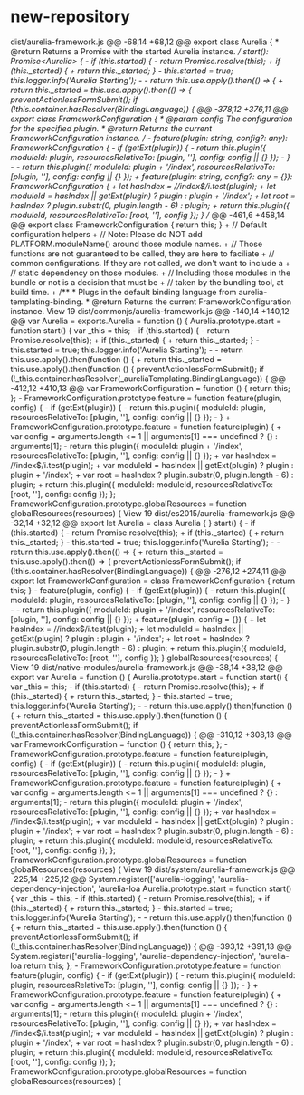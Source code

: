 # new-repository
 dist/aurelia-framework.js  @@ -68,14 +68,12 @@ export class Aurelia {      * @return Returns a Promise with the started Aurelia instance.      */     start(): Promise&lt;Aurelia> {  -    if (this.started) {  -      return Promise.resolve(this);  +    if (this._started) {  +      return this._started;       }     -    this.started = true;       this.logger.info('Aurelia Starting');  -  -    return this.use.apply().then(() => {  +    return this._started = this.use.apply().then(() => {         preventActionlessFormSubmit();            if (!this.container.hasResolver(BindingLanguage)) {  @@ -378,12 +376,11 @@ export class FrameworkConfiguration {      * @param config The configuration for the specified plugin.      * @return Returns the current FrameworkConfiguration instance.      */  -  feature(plugin: string, config?: any): FrameworkConfiguration {  -    if (getExt(plugin)) {  -      return this.plugin({ moduleId: plugin, resourcesRelativeTo: [plugin, ''], config: config || {} });  -    }  -  -    return this.plugin({ moduleId: plugin + '/index', resourcesRelativeTo: [plugin, ''], config: config || {} });  +  feature(plugin: string, config?: any = {}): FrameworkConfiguration {  +    let hasIndex = /\/index$/i.test(plugin);  +    let moduleId = hasIndex || getExt(plugin) ? plugin : plugin + '/index';  +    let root = hasIndex ? plugin.substr(0, plugin.length - 6) : plugin;  +    return this.plugin({ moduleId, resourcesRelativeTo: [root, ''], config });     }        /**  @@ -461,6 +458,14 @@ export class FrameworkConfiguration {       return this;     }     +  // Default configuration helpers  +  // Note: Please do NOT add PLATFORM.moduleName() around those module names.  +  //       Those functions are not guaranteed to be called, they are here to faciliate  +  //       common configurations. If they are not called, we don't want to include a  +  //       static dependency on those modules.  +  //       Including those modules in the bundle or not is a decision that must be  +  //       taken by the bundling tool, at build time.  +     /**      * Plugs in the default binding language from aurelia-templating-binding.      * @return Returns the current FrameworkConfiguration instance. View 19  dist/commonjs/aurelia-framework.js  @@ -140,14 +140,12 @@ var Aurelia = exports.Aurelia = function () {     Aurelia.prototype.start = function start() {       var _this = this;     -    if (this.started) {  -      return Promise.resolve(this);  +    if (this._started) {  +      return this._started;       }     -    this.started = true;       this.logger.info('Aurelia Starting');  -  -    return this.use.apply().then(function () {  +    return this._started = this.use.apply().then(function () {         preventActionlessFormSubmit();            if (!_this.container.hasResolver(_aureliaTemplating.BindingLanguage)) {  @@ -412,12 +410,13 @@ var FrameworkConfiguration = function () {       return this;     };     -  FrameworkConfiguration.prototype.feature = function feature(plugin, config) {  -    if (getExt(plugin)) {  -      return this.plugin({ moduleId: plugin, resourcesRelativeTo: [plugin, ''], config: config || {} });  -    }  +  FrameworkConfiguration.prototype.feature = function feature(plugin) {  +    var config = arguments.length &lt;= 1 || arguments[1] === undefined ? {} : arguments[1];     -    return this.plugin({ moduleId: plugin + '/index', resourcesRelativeTo: [plugin, ''], config: config || {} });  +    var hasIndex = /\/index$/i.test(plugin);  +    var moduleId = hasIndex || getExt(plugin) ? plugin : plugin + '/index';  +    var root = hasIndex ? plugin.substr(0, plugin.length - 6) : plugin;  +    return this.plugin({ moduleId: moduleId, resourcesRelativeTo: [root, ''], config: config });     };        FrameworkConfiguration.prototype.globalResources = function globalResources(resources) { View 19  dist/es2015/aurelia-framework.js  @@ -32,14 +32,12 @@ export let Aurelia = class Aurelia {     }        start() {  -    if (this.started) {  -      return Promise.resolve(this);  +    if (this._started) {  +      return this._started;       }     -    this.started = true;       this.logger.info('Aurelia Starting');  -  -    return this.use.apply().then(() => {  +    return this._started = this.use.apply().then(() => {         preventActionlessFormSubmit();            if (!this.container.hasResolver(BindingLanguage)) {  @@ -276,12 +274,11 @@ export let FrameworkConfiguration = class FrameworkConfiguration {       return this;     }     -  feature(plugin, config) {  -    if (getExt(plugin)) {  -      return this.plugin({ moduleId: plugin, resourcesRelativeTo: [plugin, ''], config: config || {} });  -    }  -  -    return this.plugin({ moduleId: plugin + '/index', resourcesRelativeTo: [plugin, ''], config: config || {} });  +  feature(plugin, config = {}) {  +    let hasIndex = /\/index$/i.test(plugin);  +    let moduleId = hasIndex || getExt(plugin) ? plugin : plugin + '/index';  +    let root = hasIndex ? plugin.substr(0, plugin.length - 6) : plugin;  +    return this.plugin({ moduleId, resourcesRelativeTo: [root, ''], config });     }        globalResources(resources) { View 19  dist/native-modules/aurelia-framework.js  @@ -38,14 +38,12 @@ export var Aurelia = function () {     Aurelia.prototype.start = function start() {       var _this = this;     -    if (this.started) {  -      return Promise.resolve(this);  +    if (this._started) {  +      return this._started;       }     -    this.started = true;       this.logger.info('Aurelia Starting');  -  -    return this.use.apply().then(function () {  +    return this._started = this.use.apply().then(function () {         preventActionlessFormSubmit();            if (!_this.container.hasResolver(BindingLanguage)) {  @@ -310,12 +308,13 @@ var FrameworkConfiguration = function () {       return this;     };     -  FrameworkConfiguration.prototype.feature = function feature(plugin, config) {  -    if (getExt(plugin)) {  -      return this.plugin({ moduleId: plugin, resourcesRelativeTo: [plugin, ''], config: config || {} });  -    }  +  FrameworkConfiguration.prototype.feature = function feature(plugin) {  +    var config = arguments.length &lt;= 1 || arguments[1] === undefined ? {} : arguments[1];     -    return this.plugin({ moduleId: plugin + '/index', resourcesRelativeTo: [plugin, ''], config: config || {} });  +    var hasIndex = /\/index$/i.test(plugin);  +    var moduleId = hasIndex || getExt(plugin) ? plugin : plugin + '/index';  +    var root = hasIndex ? plugin.substr(0, plugin.length - 6) : plugin;  +    return this.plugin({ moduleId: moduleId, resourcesRelativeTo: [root, ''], config: config });     };        FrameworkConfiguration.prototype.globalResources = function globalResources(resources) { View 19  dist/system/aurelia-framework.js  @@ -225,14 +225,12 @@ System.register(['aurelia-logging', 'aurelia-dependency-injection', 'aurelia-loa           Aurelia.prototype.start = function start() {             var _this = this;     -          if (this.started) {  -            return Promise.resolve(this);  +          if (this._started) {  +            return this._started;             }     -          this.started = true;             this.logger.info('Aurelia Starting');  -  -          return this.use.apply().then(function () {  +          return this._started = this.use.apply().then(function () {               preventActionlessFormSubmit();                  if (!_this.container.hasResolver(BindingLanguage)) {  @@ -393,12 +391,13 @@ System.register(['aurelia-logging', 'aurelia-dependency-injection', 'aurelia-loa             return this;           };     -        FrameworkConfiguration.prototype.feature = function feature(plugin, config) {  -          if (getExt(plugin)) {  -            return this.plugin({ moduleId: plugin, resourcesRelativeTo: [plugin, ''], config: config || {} });  -          }  +        FrameworkConfiguration.prototype.feature = function feature(plugin) {  +          var config = arguments.length &lt;= 1 || arguments[1] === undefined ? {} : arguments[1];     -          return this.plugin({ moduleId: plugin + '/index', resourcesRelativeTo: [plugin, ''], config: config || {} });  +          var hasIndex = /\/index$/i.test(plugin);  +          var moduleId = hasIndex || getExt(plugin) ? plugin : plugin + '/index';  +          var root = hasIndex ? plugin.substr(0, plugin.length - 6) : plugin;  +          return this.plugin({ moduleId: moduleId, resourcesRelativeTo: [root, ''], config: config });           };              FrameworkConfiguration.prototype.globalResources = function globalResources(resources) {
